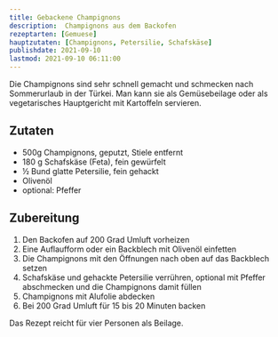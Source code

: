 ```yaml
---
title: Gebackene Champignons
description:  Champignons aus dem Backofen
rezeptarten: [Gemuese]
hauptzutaten: [Champignons, Petersilie, Schafskäse]
publishdate: 2021-09-10
lastmod: 2021-09-10 06:11:00
---
```


Die Champignons sind sehr schnell gemacht und schmecken nach Sommerurlaub in der Türkei. Man kann sie als Gemüsebeilage oder als vegetarisches Hauptgericht mit Kartoffeln servieren.

## Zutaten

- 500g Champignons, geputzt, Stiele entfernt
- 180 g Schafskäse (Feta), fein gewürfelt
- ½ Bund glatte Petersilie, fein gehackt
- Olivenöl
- optional: Pfeffer


## Zubereitung

1. Den Backofen auf 200 Grad Umluft vorheizen
2. Eine Auflaufform oder ein Backblech mit Olivenöl einfetten
3. Die Champignons mit den Öffnungen nach oben auf das Backblech setzen
4. Schafskäse und gehackte Petersilie verrühren, optional mit Pfeffer abschmecken und die Champignons damit füllen
5. Champignons mit Alufolie abdecken
6. Bei 200 Grad Umluft für 15 bis 20 Minuten backen


Das Rezept reicht für vier Personen als Beilage.
